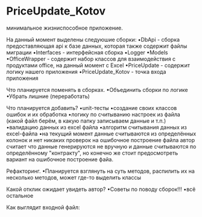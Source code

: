# PriceUpdate_Kotov
минимальное жизниспособное приложение.

На данный момент выделены следуюшие сборки:
  •DbApi - сборка предоставляющая api к базе данных, которая также содержит файлы миграции
  •Interfaces - интерфейсная сборка
  •Logger
  •Models
  •OfficeWrapper - содержит набор классов для взаимодействия с продуктами office, на данный момент с Excel
  •PriceUpdate - содержит логику нашего приложения
  •PriceUpdate_Kotov - точка входа приложения
  
Что планируется поменять в сборках.
  •Объединить сборки по логике
  •Убрать лишние (переработать)
  
Что планируется добавить?
  •unit-тесты
  •создание своих классов ошибок и их обработка
  •логику по считыванию настроек из файла (какой файл берём, в какую папку записываем данные и т.п.)
  •валидацию данных из excel файла
  •алгоритм считывания данных из excel-файла
    •на текущий момент данные считываются из определённых колонок и нет никаких проверок на ошибочное построение файла
      автор считает что данные генерируются не вручную и данные считываются по определённому "контракту", но конечно же стоит
      предосмотреть вариант на ошибочное построение файа.

Рефакторинг.
  •Планируется взглянуть на суть методов, распилить их на несколько методов, может где-то выделить классы

Какой отклик ожидает увидеть автор?
  •Советы по поводу сборок!!!
  •всё остальное
  
Как выглядит входной файл: 



